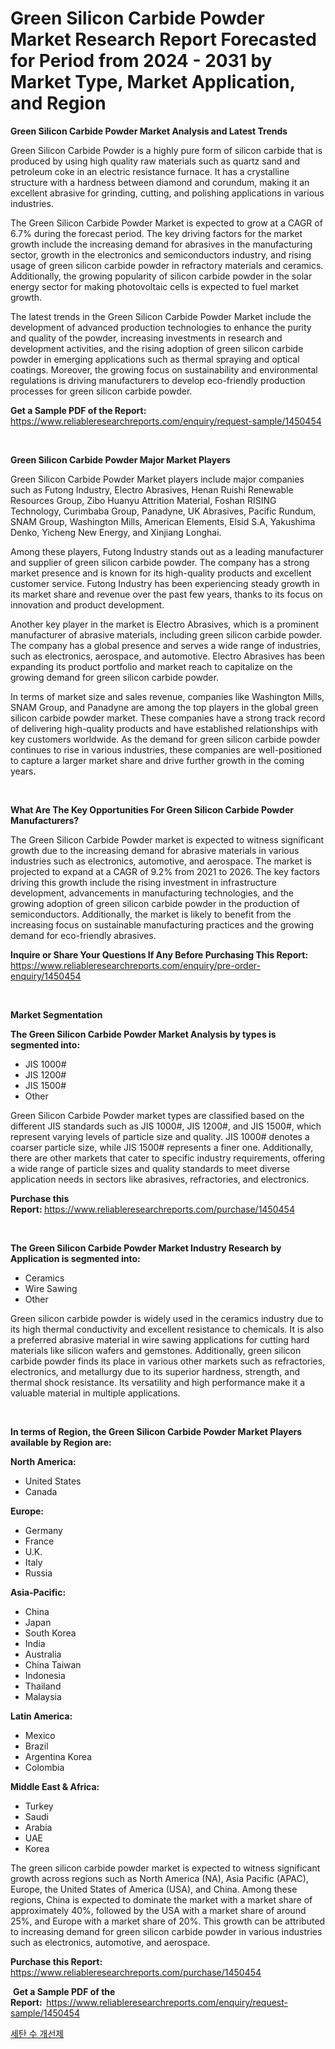 <p><h1>Green Silicon Carbide Powder Market Research Report Forecasted for Period from 2024 -  2031 by Market Type, Market Application, and Region</h1></p><p><strong>Green Silicon Carbide Powder Market Analysis and Latest Trends</strong></p>
<p><p>Green Silicon Carbide Powder is a highly pure form of silicon carbide that is produced by using high quality raw materials such as quartz sand and petroleum coke in an electric resistance furnace. It has a crystalline structure with a hardness between diamond and corundum, making it an excellent abrasive for grinding, cutting, and polishing applications in various industries.</p><p>The Green Silicon Carbide Powder Market is expected to grow at a CAGR of 6.7% during the forecast period. The key driving factors for the market growth include the increasing demand for abrasives in the manufacturing sector, growth in the electronics and semiconductors industry, and rising usage of green silicon carbide powder in refractory materials and ceramics. Additionally, the growing popularity of silicon carbide powder in the solar energy sector for making photovoltaic cells is expected to fuel market growth.</p><p>The latest trends in the Green Silicon Carbide Powder Market include the development of advanced production technologies to enhance the purity and quality of the powder, increasing investments in research and development activities, and the rising adoption of green silicon carbide powder in emerging applications such as thermal spraying and optical coatings. Moreover, the growing focus on sustainability and environmental regulations is driving manufacturers to develop eco-friendly production processes for green silicon carbide powder.</p></p>
<p><strong>Get a Sample PDF of the Report:&nbsp;</strong> <a href="https://www.reliableresearchreports.com/enquiry/request-sample/1450454">https://www.reliableresearchreports.com/enquiry/request-sample/1450454</a></p>
<p>&nbsp;</p>
<p><strong>Green Silicon Carbide Powder Major Market Players</strong></p>
<p><p>Green Silicon Carbide Powder Market players include major companies such as Futong Industry, Electro Abrasives, Henan Ruishi Renewable Resources Group, Zibo Huanyu Attrition Material, Foshan RISING Technology, Curimbaba Group, Panadyne, UK Abrasives, Pacific Rundum, SNAM Group, Washington Mills, American Elements, Elsid S.A, Yakushima Denko, Yicheng New Energy, and Xinjiang Longhai.</p><p>Among these players, Futong Industry stands out as a leading manufacturer and supplier of green silicon carbide powder. The company has a strong market presence and is known for its high-quality products and excellent customer service. Futong Industry has been experiencing steady growth in its market share and revenue over the past few years, thanks to its focus on innovation and product development.</p><p>Another key player in the market is Electro Abrasives, which is a prominent manufacturer of abrasive materials, including green silicon carbide powder. The company has a global presence and serves a wide range of industries, such as electronics, aerospace, and automotive. Electro Abrasives has been expanding its product portfolio and market reach to capitalize on the growing demand for green silicon carbide powder.</p><p>In terms of market size and sales revenue, companies like Washington Mills, SNAM Group, and Panadyne are among the top players in the global green silicon carbide powder market. These companies have a strong track record of delivering high-quality products and have established relationships with key customers worldwide. As the demand for green silicon carbide powder continues to rise in various industries, these companies are well-positioned to capture a larger market share and drive further growth in the coming years.</p></p>
<p>&nbsp;</p>
<p><strong>What Are The Key Opportunities For Green Silicon Carbide Powder Manufacturers?</strong></p>
<p><p>The Green Silicon Carbide Powder market is expected to witness significant growth due to the increasing demand for abrasive materials in various industries such as electronics, automotive, and aerospace. The market is projected to expand at a CAGR of 9.2% from 2021 to 2026. The key factors driving this growth include the rising investment in infrastructure development, advancements in manufacturing technologies, and the growing adoption of green silicon carbide powder in the production of semiconductors. Additionally, the market is likely to benefit from the increasing focus on sustainable manufacturing practices and the growing demand for eco-friendly abrasives.</p></p>
<p><strong>Inquire or Share Your Questions If Any Before Purchasing This Report:</strong> <a href="https://www.reliableresearchreports.com/enquiry/pre-order-enquiry/1450454">https://www.reliableresearchreports.com/enquiry/pre-order-enquiry/1450454</a></p>
<p>&nbsp;</p>
<p><strong>Market Segmentation</strong></p>
<p><strong>The Green Silicon Carbide Powder Market Analysis by types is segmented into:</strong></p>
<p><ul><li>JIS 1000#</li><li>JIS 1200#</li><li>JIS 1500#</li><li>Other</li></ul></p>
<p><p>Green Silicon Carbide Powder market types are classified based on the different JIS standards such as JIS 1000#, JIS 1200#, and JIS 1500#, which represent varying levels of particle size and quality. JIS 1000# denotes a coarser particle size, while JIS 1500# represents a finer one. Additionally, there are other markets that cater to specific industry requirements, offering a wide range of particle sizes and quality standards to meet diverse application needs in sectors like abrasives, refractories, and electronics.</p></p>
<p><strong>Purchase this Report:&nbsp;</strong><a href="https://www.reliableresearchreports.com/purchase/1450454">https://www.reliableresearchreports.com/purchase/1450454</a></p>
<p>&nbsp;</p>
<p><strong>The Green Silicon Carbide Powder Market Industry Research by Application is segmented into:</strong></p>
<p><ul><li>Ceramics</li><li>Wire Sawing</li><li>Other</li></ul></p>
<p><p>Green silicon carbide powder is widely used in the ceramics industry due to its high thermal conductivity and excellent resistance to chemicals. It is also a preferred abrasive material in wire sawing applications for cutting hard materials like silicon wafers and gemstones. Additionally, green silicon carbide powder finds its place in various other markets such as refractories, electronics, and metallurgy due to its superior hardness, strength, and thermal shock resistance. Its versatility and high performance make it a valuable material in multiple applications.</p></p>
<p>&nbsp;</p>
<p><strong>In terms of Region, the Green Silicon Carbide Powder Market Players available by Region are:</strong></p>
<p>
    <p> <strong> North America: </strong>
        <ul>
            <li>United States</li>
            <li>Canada</li>
        </ul>
        </p> 
    <p> <strong> Europe: </strong>
        <ul>
            <li>Germany</li>
            <li>France</li>
            <li>U.K.</li>
            <li>Italy</li>
            <li>Russia</li>
        </ul>
        </p> 
    <p> <strong> Asia-Pacific: </strong>
        <ul>
            <li>China</li>
            <li>Japan</li>
            <li>South Korea</li>
            <li>India</li>
            <li>Australia</li>
            <li>China Taiwan</li>
            <li>Indonesia</li>
            <li>Thailand</li>
            <li>Malaysia</li>
        </ul>
        </p> 
    <p> <strong> Latin America: </strong>
        <ul>
            <li>Mexico</li>
            <li>Brazil</li>
            <li>Argentina Korea</li>
            <li>Colombia</li>
        </ul>
        </p> 
    <p> <strong> Middle East & Africa: </strong>
        <ul>
            <li>Turkey</li>
            <li>Saudi</li>
            <li>Arabia</li>
            <li>UAE</li>
            <li>Korea</li>
        </ul>
    </p>
    </p>
<p><p>The green silicon carbide powder market is expected to witness significant growth across regions such as North America (NA), Asia Pacific (APAC), Europe, the United States of America (USA), and China. Among these regions, China is expected to dominate the market with a market share of approximately 40%, followed by the USA with a market share of around 25%, and Europe with a market share of 20%. This growth can be attributed to increasing demand for green silicon carbide powder in various industries such as electronics, automotive, and aerospace.</p></p>
<p><strong>Purchase this Report: </strong><a href="https://www.reliableresearchreports.com/purchase/1450454">https://www.reliableresearchreports.com/purchase/1450454</a></p>
<p>&nbsp;<strong>Get a Sample PDF of the Report:&nbsp;&nbsp;</strong><a href="https://www.reliableresearchreports.com/enquiry/request-sample/1450454">https://www.reliableresearchreports.com/enquiry/request-sample/1450454</a></p>
<p><strong></strong></p>
<p><p><a href="https://medium.com/@georgebesoiu20221/%EC%84%B8%ED%83%84-%EB%B2%88%ED%98%B8-%EA%B0%9C%EC%84%A0%EC%A0%9C-%EC%8B%9C%EC%9E%A5-%EC%A2%85%EB%A5%98-%EC%9D%91%EC%9A%A9-%EB%B0%8F-%EC%A7%80%EB%A6%AC%EC%97%90-%EB%8C%80%ED%95%9C-%ED%8F%AC%EA%B4%84%EC%A0%81-%ED%8F%89%EA%B0%80-b92cd82e5e3a">세탄 수 개선제</a></p></p>